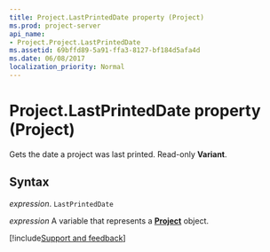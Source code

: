 ```yaml
---
title: Project.LastPrintedDate property (Project)
ms.prod: project-server
api_name:
- Project.Project.LastPrintedDate
ms.assetid: 69bffd89-5a91-ffa3-8127-bf184d5afa4d
ms.date: 06/08/2017
localization_priority: Normal
---
```



# Project.LastPrintedDate property (Project)

Gets the date a project was last printed. Read-only  **Variant**.


## Syntax

_expression_. `LastPrintedDate`

_expression_ A variable that represents a **[Project](project.project.md)** object.

[!include[Support and feedback](~/includes/feedback-boilerplate.md)]